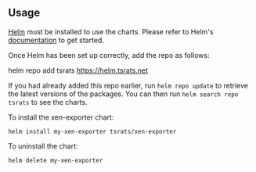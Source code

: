 ## Usage

[Helm](https://helm.sh) must be installed to use the charts.  Please refer to
Helm's [documentation](https://helm.sh/docs) to get started.

Once Helm has been set up correctly, add the repo as follows:

  helm repo add tsrats https://helm.tsrats.net

If you had already added this repo earlier, run `helm repo update` to retrieve
the latest versions of the packages.  You can then run `helm search repo
tsrats` to see the charts.

To install the xen-exporter chart:

	helm install my-xen-exporter tsrats/xen-exporter

To uninstall the chart:

	helm delete my-xen-exporter